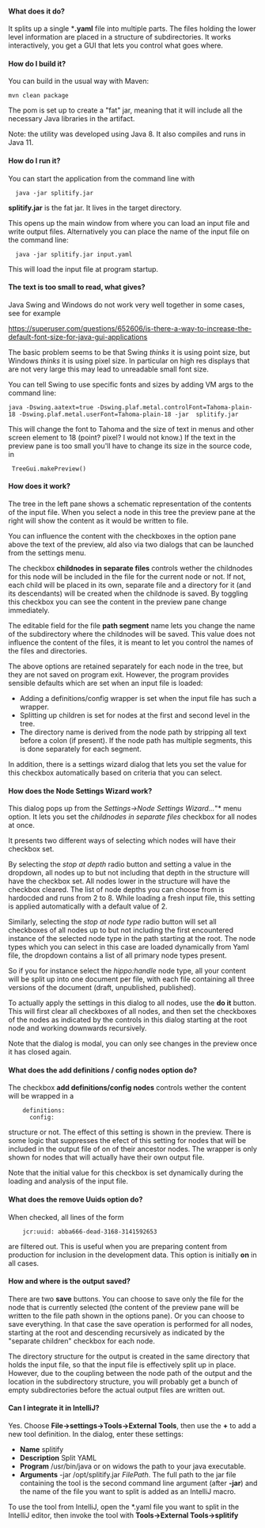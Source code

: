 #### What does it do?
It splits up a single ***.yaml** file into multiple parts. The files holding the lower level information are placed in a structure of subdirectories. It works interactively, you get a GUI that lets you control what goes where.

#### How do I build it?
You can build in the usual way with Maven:

	mvn clean package

The pom is set up to create a "fat" jar, meaning that it will include all the necessary Java libraries in the artifact.

Note: the utility was developed using Java 8. It also compiles and runs in Java 11.

#### How do I run it?
You can start the application from the command line with 

	  java -jar splitify.jar

**splitify.jar** is the fat jar. It lives in the target directory. 

This opens up the main window from where you can load an input file and write output files. Alternatively you can place the name of the input file on the command line:

	  java -jar splitify.jar input.yaml

This will load the input file at program startup.

#### The text is too small to read, what gives?
Java Swing and Windows do not work very well together in some cases, see for example

   https://superuser.com/questions/652606/is-there-a-way-to-increase-the-default-font-size-for-java-gui-applications

The basic problem seems to be that Swing *thinks* it is using point size, but Windows *thinks* it is using pixel size.
In particular on high res displays that are not very large this may lead to unreadable small font size.

You can tell Swing to use specific fonts and sizes by adding VM args to the command line:

    java -Dswing.aatext=true -Dswing.plaf.metal.controlFont=Tahoma-plain-18 -Dswing.plaf.metal.userFont=Tahoma-plain-18 -jar  splitify.jar

This will change the font to Tahoma and the size of text in menus and other screen element to 18 (point? pixel? I would not know.) If the text in the preview pane is too small you'll have to change its size in the source code, in 

     TreeGui.makePreview()


#### How does it work?
The tree in the left pane shows a schematic representation of the contents of the input file. When you select a node in this tree the preview pane at the  right will show the content as it would be written to file.

You can influence the content with the checkboxes in the option pane above the text of the preview, ald also via two dialogs that can be launched from the settings menu.

The checkbox **childnodes in separate files** controls wether the childnodes for this node will be included in the file for the current node or not. If not, each child will be placed in its own, separate file and a directory for it (and its descendants) will
be created when the childnode is saved. By toggling this checkbox you can see the content in the preview pane change immediately.

The editable field for the file **path segment** name lets you change the name of the subdirectory where the childnodes will be saved. This value does not influence the content of the files, it is meant to let you control the names of the files and directories.

The above options are retained separately for each node in the tree, but they are not saved on program exit. However, the program provides sensible defaults which are set when an input file is loaded:

- Adding a definitions/config wrapper is set when the input file has such a wrapper.
- Splitting up children is set for nodes at the first and second level  in the tree.
- The directory name is derived from the node path by stripping all text before a colon (if present). If the node path has multiple segments, this is done separately for each segment.

In addition, there is a settings wizard dialog that lets you set the value for this checkbox automatically based on criteria that you can select.

#### How does the Node Settings Wizard work?
This dialog pops up from the *Settings->Node Settings Wizard...*"* menu option. It lets you set the *childnodes in separate files* checkbox for all nodes at once.

It presents two different ways of selecting which nodes will have their checkbox set. 

By selecting the *stop at depth* radio button and setting a value in the dropdown, all nodes up to but not including that depth in the structure will have the checkbox set. All nodes lower in the structure will have the checkbox cleared. The list of node depths you can choose from is hardocded and runs from 2 to 8. While  loading a fresh input file, this setting is applied automatically with a default value of 2.

Similarly, selecting the *stop at node type* radio button will set all checkboxes of all nodes up to but not including the first encountered instance of the selected node type in the path starting at the root. The node types which you can select in this case are loaded dynamically from Yaml file, the dropdown contains a list of all primary node types present.

So if you for instance select the *hippo:handle* node type, all your content will be split up into one document per file, with each file containing all three versions of the document (draft, unpublished, published).

To actually apply the settings in this dialog to all nodes, use the **do it** button. This will first clear all checkboxes of all nodes, and then set the checkboxes of the nodes as indicated by the controls in this dialog starting at the root node and working downwards recursively.

Note that the dialog is modal, you can only see changes in the preview once it has closed again.

#### What does the add definitions / config nodes option do?
The checkbox **add definitions/config nodes** controls wether  the content will be wrapped in a

	    definitions:
	      config:

structure or not. The effect of this setting is shown in the preview. There is some logic that suppresses the efect of this setting for nodes that will be included in the output file of on of their ancestor nodes. The wrapper is only shown for nodes that will actually have their own output file.

Note that the initial value for this checkbox is set dynamically during the loading and analysis of the input file.

#### What does the remove Uuids option do?
When checked, all lines of the form 
```
    jcr:uuid: abba666-dead-3168-3141592653
```
are filtered out. This is useful when you are preparing content from production for inclusion in the development data. This option is initially **on** in all cases.

#### How and where is the output saved?
There are two **save**  buttons. You can choose to save only the file for the node that is currently selected (the content of the preview pane will be written to the file path shown in the options pane).
Or you can choose to save everything. In that case the save operation is performed for all nodes, starting at the root and descending recursively as indicated by the "separate children" checkbox for each node.

The directory structure for the output is created in the same directory that holds the input file, so that the input file is effectively split up in place. However, due to the coupling between the node path of the output and the location in the subdirectory structure, you will probably get a bunch of empty subdirectories before the actual output files are written out.

#### Can I  integrate it in IntelliJ?
Yes. Choose **File->settings->Tools->External Tools**, then use the **+** to add a new tool definition. In the dialog, enter these settings:
- **Name** splitify
- **Description** Split YAML
- **Program** /usr/bin/java   or on widows the path to your java executable.
- **Arguments** -jar /opt/splitify.jar  $FilePath$.  The full path to the jar file containing the tool is the second command line argument (after **-jar**) and the name of the file you want to split is added as an IntelliJ macro.

To use the tool from IntelliJ, open the *.yaml file you want to split in the IntelliJ editor, then invoke the tool with **Tools->External Tools->splitify**

